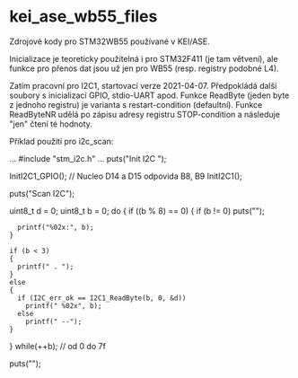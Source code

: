 # kei_ase_wb55_files
Zdrojové kody pro STM32WB55 používané v KEI/ASE.

Inicializace je teoreticky použitelná i pro STM32F411 (je tam větvení), ale funkce pro přenos dat jsou už jen pro WB55 (resp. registry podobné L4).

Zatím pracovní pro I2C1, startovací verze 2021-04-07.
Předpokládá další soubory s inicializací GPIO, stdio-UART apod.
Funkce ReadByte (jeden byte z jednoho registru) je varianta s restart-condition (defaultní). Funkce ReadByteNR udělá po zápisu adresy registru STOP-condition a následuje "jen" čtení té hodnoty.

Příklad použití pro i2c_scan:

...
#include "stm_i2c.h"
...
  puts("Init I2C ");

  InitI2C1_GPIO();        // Nucleo D14 a D15 odpovida B8, B9
  InitI2C1();

  puts("Scan I2C");

  uint8_t d = 0;
  uint8_t b = 0;
  do
  {
    if ((b % 8) == 0)
    {
      if (b != 0)
        puts("");

      printf("%02x:", b);
    }

    if (b < 3)
    {
      printf(" . ");
    }
    else
    {
      if (I2C_err_ok == I2C1_ReadByte(b, 0, &d))
        printf(" %02x", b);
      else
        printf(" --");
    }
  } while(++b);           // od 0 do 7f

  puts("");
